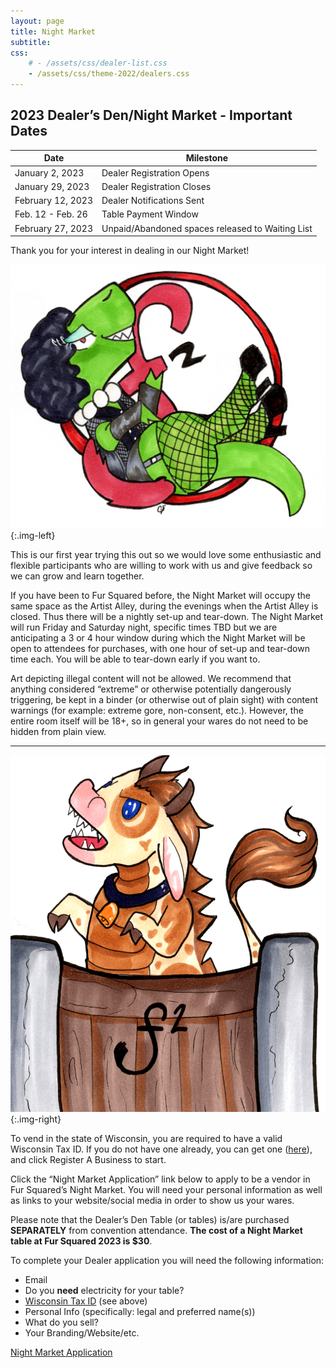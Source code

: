 ```yaml
---
layout: page
title: Night Market
subtitle:
css:
    # - /assets/css/dealer-list.css
    - /assets/css/theme-2022/dealers.css
---
```


## 2023 Dealer’s Den/Night Market - Important Dates

| Date | Milestone |
| --- | --- |
| January 2, 2023 | Dealer Registration Opens |
| January 29, 2023 | Dealer Registration Closes |
| February 12, 2023 | Dealer Notifications Sent |
| Feb. 12 - Feb. 26 | Table Payment Window |
| February 27, 2023 | Unpaid/Abandoned spaces released to Waiting List |

Thank you for your interest in dealing in our Night Market!

![](/assets/img/theme-2023/adult_dealers_dino.png){:.img-left}

This is our first year trying this out so we would love some enthusiastic and flexible participants who are willing to work with us and give feedback so we can grow and learn together.

If you have been to Fur Squared before, the Night Market will occupy the same space as the Artist Alley, during the evenings when the Artist Alley is closed. Thus there will be a nightly set-up and tear-down. The Night Market will run Friday and Saturday night, specific times TBD but we are anticipating a 3 or 4 hour window during which the Night Market will be open to attendees for purchases, with one hour of set-up and tear-down time each. You will be able to tear-down early if you want to.

Art depicting illegal content will not be allowed. We recommend that anything considered “extreme” or otherwise potentially dangerously triggering, be kept in a binder (or otherwise out of plain sight) with content warnings (for example: extreme gore, non-consent, etc.). However, the entire room itself will be 18+, so in general your wares do not need to be hidden from plain view.

---

![](/assets/img/theme-2023/allikuja.png){:.img-right}

To vend in the state of Wisconsin, you are required to have a valid Wisconsin Tax ID. If you do not have one already, you can get one ([here](https://tap.revenue.wi.gov/mta/_/#0)), and click Register A Business to start.

Click the “Night Market Application” link below to apply to be a vendor in Fur Squared’s Night Market. You will need your personal information as well as links to your website/social media in order to show us your wares.

Please note that the Dealer’s Den Table (or tables) is/are purchased **SEPARATELY** from convention attendance. **The cost of a Night Market table at Fur Squared 2023 is $30**.

To complete your Dealer application you will need the following information:
* Email
* Do you **need** electricity for your table?
* [Wisconsin Tax ID](https://tap.revenue.wi.gov/mta/_/#0) (see above)
* Personal Info (specifically: legal and preferred name(s))
* What do you sell?
* Your Branding/Website/etc.

[Night Market Application](https://docs.google.com/forms/d/e/1FAIpQLScppqrms2LoMKsoRDMJz216qS08fOQm_Anm2c2FyjBY2CCZbw/viewform)
